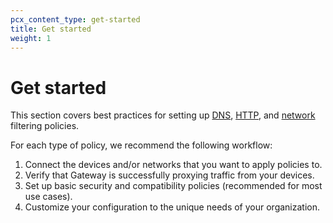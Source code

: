 ```yaml
---
pcx_content_type: get-started
title: Get started
weight: 1
---
```


# Get started

This section covers best practices for setting up [DNS](/cloudflare-one/policies/gateway/initial-setup/dns/), [HTTP](/cloudflare-one/policies/gateway/initial-setup/http/), and [network](/cloudflare-one/policies/gateway/initial-setup/network/) filtering policies.

For each type of policy, we recommend the following workflow:

1. Connect the devices and/or networks that you want to apply policies to.
2. Verify that Gateway is successfully proxying traffic from your devices.
3. Set up basic security and compatibility policies (recommended for most use cases).
4. Customize your configuration to the unique needs of your organization.
